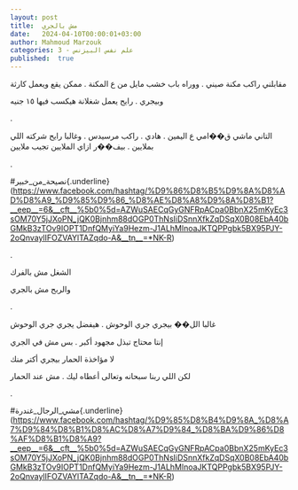 ```yaml
---
layout: post
title:  مش بالجري
date:   2024-04-10T00:00:01+03:00
author: Mahmoud Marzouk
categories: 3 - علم نفس البيزنس
published:  true
---
```

مقابلني راكب مكنة صيني . ووراه باب خشب مايل من ع المكنة . ممكن يقع
ويعمل كارثة

وبيجري . رايح يعمل شغلانة هيكسب فيها ١٥ جنيه

.

التاني ماشي ق��امي ع اليمين . هادي . راكب مرسيدس . وغالبا رايح شركته
اللي بملايين . بيف��ر ازاي الملايين تجيب ملايين

.

\#نصيحة_من_خبير{.underline}(https://www.facebook.com/hashtag/%D9%86%D8%B5%D9%8A%D8%AD%D8%A9_%D9%85%D9%86_%D8%AE%D8%A8%D9%8A%D8%B1?__eep__=6&__cft__%5b0%5d=AZWuSAECqGyGNFRpACpa0BbnX25mKyEc3sOM70Y5jJXoPN_jQK0Bjnhm88dOGP0ThNsIiDSnnXfkZqDSqX0B08EbA40bGMkB3zTOv9IOPT1DnfQMyiYa9Hezm-J1ALhMlnoaJKTQPPgbk5BX95PJY-2oQnvaylIFOZVAYlTAZqdo-A&__tn__=*NK-R)

.

الشغل مش بالفرك

والربح مش بالجري

.

غالبا الل�� بيجري جري الوحوش . هيفضل يجري جري الوحوش

إنتا محتاج تبذل مجهود أكبر . بس مش في الجري

لا مؤاخذة الحمار بيجري أكتر منك

لكن اللي ربنا سبحانه وتعالى أعطاه ليك . مش عند الحمار

.

\#مشي_الرجال_غندرة{.underline}(https://www.facebook.com/hashtag/%D9%85%D8%B4%D9%8A_%D8%A7%D9%84%D8%B1%D8%AC%D8%A7%D9%84_%D8%BA%D9%86%D8%AF%D8%B1%D8%A9?__eep__=6&__cft__%5b0%5d=AZWuSAECqGyGNFRpACpa0BbnX25mKyEc3sOM70Y5jJXoPN_jQK0Bjnhm88dOGP0ThNsIiDSnnXfkZqDSqX0B08EbA40bGMkB3zTOv9IOPT1DnfQMyiYa9Hezm-J1ALhMlnoaJKTQPPgbk5BX95PJY-2oQnvaylIFOZVAYlTAZqdo-A&__tn__=*NK-R)

